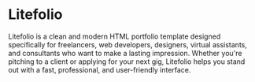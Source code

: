 # Litefolio
Litefolio is a clean and modern HTML portfolio template designed specifically for freelancers, web developers, designers, virtual assistants, and consultants who want to make a lasting impression.  Whether you're pitching to a client or applying for your next gig, Litefolio helps you stand out with a fast, professional, and user-friendly interface.
